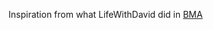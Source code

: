 Inspiration from what LifeWithDavid did in [BMA](https://github.com/LifeWithDavid/RaspberryPiPico-BareMetalAdventures/)
